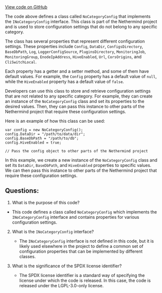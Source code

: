 [View code on GitHub](https://github.com/nethermindeth/nethermind/Nethermind.Config/NoCategoryConfig.cs)

The code above defines a class called `NoCategoryConfig` that implements the `INoCategoryConfig` interface. This class is part of the Nethermind project and is used to store configuration settings that do not belong to any specific category. 

The class has several properties that represent different configuration settings. These properties include `Config`, `DataDir`, `ConfigsDirectory`, `BaseDbPath`, `Log`, `LoggerConfigSource`, `PluginsDirectory`, `MonitoringJob`, `MonitoringGroup`, `EnodeIpAddress`, `HiveEnabled`, `Url`, `CorsOrigins`, and `CliSwitchLocal`. 

Each property has a getter and a setter method, and some of them have default values. For example, the `Config` property has a default value of `null`, while the `HiveEnabled` property has a default value of `false`. 

Developers can use this class to store and retrieve configuration settings that are not related to any specific category. For example, they can create an instance of the `NoCategoryConfig` class and set its properties to the desired values. Then, they can pass this instance to other parts of the Nethermind project that require these configuration settings. 

Here is an example of how this class can be used:

```
var config = new NoCategoryConfig();
config.DataDir = "/path/to/data/dir";
config.BaseDbPath = "/path/to/db";
config.HiveEnabled = true;

// Pass the config object to other parts of the Nethermind project
```

In this example, we create a new instance of the `NoCategoryConfig` class and set its `DataDir`, `BaseDbPath`, and `HiveEnabled` properties to specific values. We can then pass this instance to other parts of the Nethermind project that require these configuration settings.
## Questions: 
 1. What is the purpose of this code?
   - This code defines a class called `NoCategoryConfig` which implements the `INoCategoryConfig` interface and contains properties for various configuration settings.

2. What is the `INoCategoryConfig` interface?
   - The `INoCategoryConfig` interface is not defined in this code, but it is likely used elsewhere in the project to define a common set of configuration properties that can be implemented by different classes.

3. What is the significance of the SPDX license identifier?
   - The SPDX license identifier is a standard way of specifying the license under which the code is released. In this case, the code is released under the LGPL-3.0-only license.